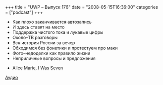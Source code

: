 +++
title = "UWP – Выпуск 176"
date = "2008-05-15T16:36:00"
categories = ["podcast"]
+++


- Kак плохо заканчивается автозапись
- И здесь ставят на место
- Поддержка чистого тока и лукавые цифры
- Около–ТВ разговоры
- Вся история России за вечер
- Обходимся без фонетики и протестуем про маки
- Фото–недоделки как правило жизни
- Неприличные вопросы и предложения


* Alice Marie, I Was Seven

[Аудио](https://podcast.umputun.com/media/ump_podcast176.mp3)
<audio src="https://podcast.umputun.com/media/ump_podcast176.mp3" preload="none">